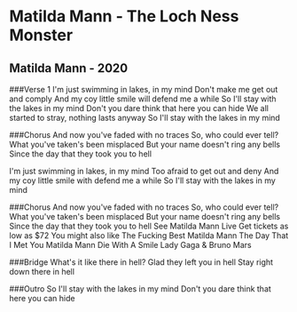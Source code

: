 Matilda Mann - The Loch Ness Monster
=============
Matilda Mann - 2020
-----------
###Verse 1
I'm just swimming in lakes, in my mind
Don't make me get out and comply
And my coy little smile will defend me a while
So I'll stay with the lakes in my mind
Don't you dare think that here you can hide
We all started to stray, nothing lasts anyway
So I'll stay with the lakes in my mind

###Chorus
And now you've faded with no traces
So, who could ever tell?
What you've taken's been misplaced
But your name doesn't ring any bells
Since the day that they took you to hell

I'm just swimming in lakes, in my mind
Too afraid to get out and deny
And my coy little smile with defend me a while
So I'll stay with the lakes in my mind

###Chorus
And now you've faded with no traces
So, who could ever tell?
What you've taken's been misplaced
But your name doesn't ring any bells
Since the day that they took you to hell
See Matilda Mann Live
Get tickets as low as $72
You might also like
The Fucking Best
Matilda Mann
The Day That I Met You
Matilda Mann
Die With A Smile
Lady Gaga & Bruno Mars

###Bridge
What's it like there in hell?
Glad they left you in hell
Stay right down there in hell

###Outro
So I'll stay with the lakes in my mind
Don't you dare think that here you can hide